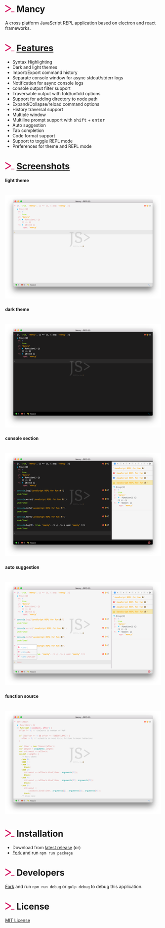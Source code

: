 # <img src="icons/mancy.png" width="30">&nbsp;Mancy

A cross platform JavaScript REPL application based on electron and react frameworks.

# <img src="icons/mancy.png" width="30">&nbsp;[Features](http://mancy-re.pl)

- Syntax Highlighting
- Dark and light themes
- Import/Export command history
- Separate console window for async stdout/stderr logs
- Notification for async console logs
- console output filter support
- Traversable output with fold/unfold options
- Support for adding directory to node path
- Expand/Collapse/reload command options
- History traversal support
- Multiple window
- Multiline prompt support with <kbd>shift</kbd> + <kbd>enter</kbd>
- Auto suggestion
- Tab completion
- Code format support
- Support to toggle REPL mode
- Preferences for theme and REPL mode

# <img src="icons/mancy.png" width="30">&nbsp;[Screenshots](http://mancy-re.pl)

#### light theme
# <img src="images/light-theme.png">

#### dark theme
# <img src="images/dark-theme.png">

#### console section
# <img src="images/console-window.png">

#### auto suggestion
# <img src="images/auto-suggestion.png">

#### function source
# <img src="images/source.png">


# <img src="icons/mancy.png" width="30">&nbsp;Installation

- Download from [latest release](https://github.com/princejwesley/Mancy/releases/latest) (or)
- [Fork](https://github.com/princejwesley/Mancy/) and run `npm run package`

# <img src="icons/mancy.png" width="30">&nbsp;Developers


[Fork](https://github.com/princejwesley/Mancy/) and run `npm run debug` or `gulp debug` to debug this application.

# <img src="icons/mancy.png" width="30">&nbsp;License
[MIT License](https://github.com/princejwesley/Mancy/blob/master/LICENSE.md)
